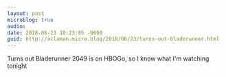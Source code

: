 ```yaml
---
layout: post
microblog: true
audio: 
date: 2018-06-23 10:23:05 -0600
guid: http://aclaman.micro.blog/2018/06/23/turns-out-bladerunner.html
---
```

Turns out Bladerunner 2049 is on HBOGo, so I know what I'm watching tonight
